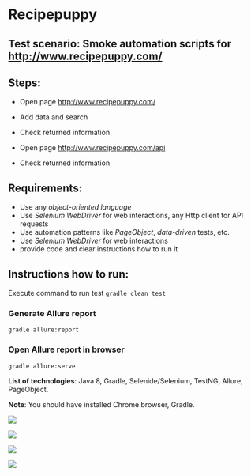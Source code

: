 # Recipepuppy

## Test scenario: Smoke automation scripts for http://www.recipepuppy.com/

## Steps:

- Open page http://www.recipepuppy.com/

- Add data and search

- Check returned information

- Open page http://www.recipepuppy.com/api

- Check returned information



## Requirements:
- Use any *object-oriented language*
- Use *Selenium WebDriver* for web interactions, any Http client for API requests
- Use automation patterns like *PageObject*, *data-driven* tests, etc.
- Use *Selenium WebDriver* for web interactions
- provide code and clear instructions how to run it

## Instructions how to run:
Execute command 
to run test ```gradle clean test```

### Generate Allure report 

```gradle allure:report```

### Open Allure report in browser

```gradle allure:serve```

**List of technologies**: Java 8, Gradle, Selenide/Selenium, TestNG, Allure, PageObject.

**Note**: You should have installed Chrome browser, Gradle.

![](https://b.radikal.ru/b12/1902/b7/e8e6608e5f29.png)

![](https://b.radikal.ru/b29/1902/20/814300483989.png)

![](https://c.radikal.ru/c42/1902/d4/78f71e1d91dd.png)

![](https://c.radikal.ru/c06/1902/6f/f089e05a68d3.png)

